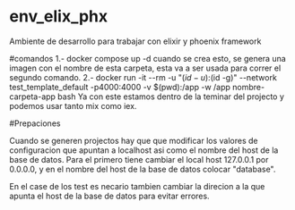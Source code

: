 # env_elix_phx
Ambiente de desarrollo para trabajar con elixir y phoenix framework

#comandos
1.- docker  compose up -d
  cuando se crea esto, se genera una imagen con el nombre de esta carpeta, esta va a ser usada para correr el segundo comando.
2.- docker run -it --rm -u "$(id -u):$(id -g)" --network test_template_default -p4000:4000 -v $(pwd):/app -w /app nombre-carpeta-app bash
  Ya con este estamos dentro de la teminar del projecto y podemos usar tanto mix como iex.
  
#Prepaciones

Cuando se generen projectos hay que que modificar los valores de configuracion que apuntan a localhost asi como el nombre del host de la base de datos. 
Para el primero tiene cambiar el local host 127.0.0.1 por 0.0.0.0, y en el nombre del host de la base de datos colocar "database".

En el case de los test es necario tambien cambiar la direcion a la que apunta el host de la base de datos para evitar errores.
